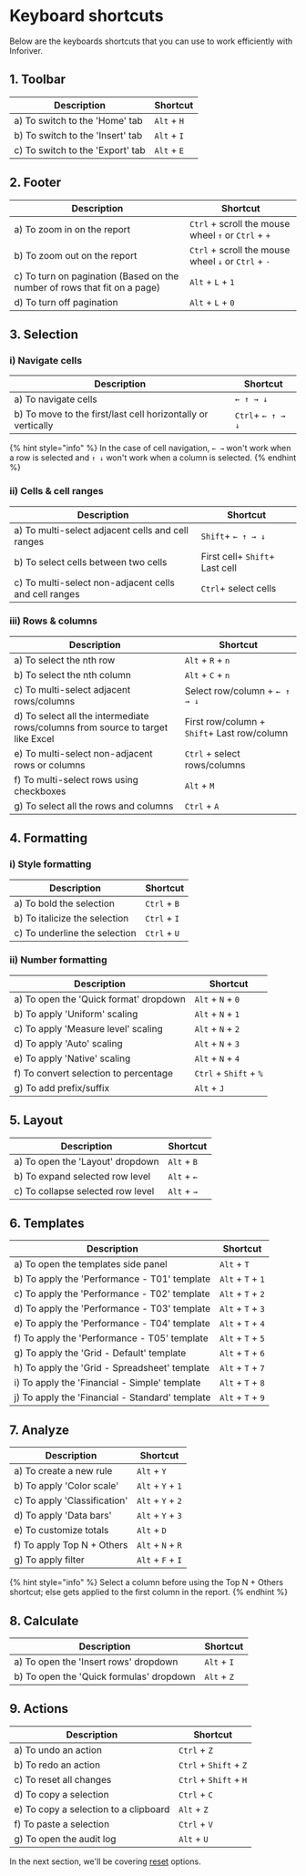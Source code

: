 # Keyboard shortcuts

Below are the keyboards shortcuts that you can use to work efficiently with Inforiver.

## 1. Toolbar

| Description                       | Shortcut     |
| --------------------------------- | ------------ |
| a) To switch to the 'Home' tab    | `Alt` + `H`  |
| b) To switch to the 'Insert' tab  | `Alt` + `I`  |
| c) To switch to the 'Export' tab  | `Alt` + `E`  |

## 2. Footer

| Description                                                               | Shortcut                                             |
| ------------------------------------------------------------------------- | ---------------------------------------------------- |
| a) To zoom in on the report                                               | `Ctrl` + scroll the mouse wheel `↑` or `Ctrl` + `+`  |
| b) To zoom out on the report                                              | `Ctrl` + scroll the mouse wheel `↓` or `Ctrl` + `-`  |
| c) To turn on pagination (Based on the number of rows that fit on a page) |  `Alt` + `L` + `1`                                   |
| d) To turn off pagination                                                 | `Alt` + `L` + `0`                                    |

## 3. Selection

### i) Navigate cells

| Description                                                  | Shortcut            |
| ------------------------------------------------------------ | ------------------- |
| a) To navigate cells                                         | `← ↑ → ↓`           |
| b) To move to the first/last cell horizontally or vertically |  `Ctrl`+ `← ↑ → ↓`  |

{% hint style="info" %}
In the case of cell navigation, `← →` won't work when a row is selected and `↑ ↓` won't work when a column is selected.&#x20;
{% endhint %}

### ii) Cells & cell ranges

| Description                                           | Shortcut                       |
| ----------------------------------------------------- | ------------------------------ |
| a) To multi-select adjacent cells and cell ranges     | `Shift`+ `← ↑ → ↓`             |
| b) To select cells between two cells                  | First cell+ `Shift`+ Last cell |
| c) To multi-select non-adjacent cells and cell ranges | `Ctrl`+ select cells           |

### iii) Rows & columns

| Description                                                                     | Shortcut                                    |
| ------------------------------------------------------------------------------- | ------------------------------------------- |
| a) To select the nth row                                                        | `Alt` + `R` + `n`                           |
| b) To select the nth column                                                     | `Alt` + `C` + `n`                           |
| c) To multi-select adjacent rows/columns                                        | Select row/column + `← ↑ → ↓`               |
| d) To select all the intermediate rows/columns from source to target like Excel | First row/column + `Shift`+ Last row/column |
| e) To multi-select non-adjacent rows or columns                                 | `Ctrl` + select rows/columns                |
| f) To multi-select rows using checkboxes                                        |  `Alt` + `M`                                |
| g) To select all the rows and columns                                           | `Ctrl` + `A`                                |

## 4. Formatting

### i) Style formatting

| Description                   | Shortcut     |
| ----------------------------- | ------------ |
| a) To bold the selection      | `Ctrl` + `B` |
| b) To italicize the selection | `Ctrl` + `I` |
| c) To underline the selection | `Ctrl` + `U` |

### ii) Number formatting

| Description                            | Shortcut               |
| -------------------------------------- | ---------------------- |
| a) To open the 'Quick format' dropdown | `Alt` + `N` + `0`      |
| b) To apply 'Uniform' scaling          | `Alt` + `N` + `1`      |
| c) To apply 'Measure level' scaling    | `Alt` + `N` + `2`      |
| d) To apply 'Auto' scaling             | `Alt` + `N` + `3`      |
| e) To apply 'Native' scaling           | `Alt` + `N` + `4`      |
| f) To convert selection to percentage  | `Ctrl` + `Shift` + `%` |
| g) To add prefix/suffix                | `Alt` + `J`            |

## 5. Layout

| Description                       | Shortcut     |
| --------------------------------- | ------------ |
| a) To open the 'Layout' dropdown  | `Alt` + `B`  |
| b) To expand selected row level   | `Alt` + `←`  |
| c) To collapse selected row level | `Alt` + `→`  |

## 6. Templates

| Description                                     | Shortcut          |
| ----------------------------------------------- | ----------------- |
| a) To open the templates side panel             | `Alt` + `T`       |
| b) To apply the 'Performance - T01' template    | `Alt` + `T` + `1` |
| c) To apply the 'Performance - T02' template    | `Alt` + `T` + `2` |
| d) To apply the 'Performance - T03' template    | `Alt` + `T` + `3` |
| e) To apply the 'Performance - T04' template    | `Alt` + `T` + `4` |
| f) To apply the 'Performance - T05' template    | `Alt` + `T` + `5` |
| g) To apply the 'Grid - Default' template       | `Alt` + `T` + `6` |
| h) To apply the 'Grid - Spreadsheet' template   | `Alt` + `T` + `7` |
| i) To apply the 'Financial - Simple' template   | `Alt` + `T` + `8` |
| j) To apply the 'Financial - Standard' template | `Alt` + `T` + `9` |

## 7. Analyze

| Description                  | Shortcut            |
| ---------------------------- | ------------------- |
| a) To create a new rule      | `Alt` + `Y`         |
| b) To apply 'Color scale'    | `Alt` + `Y` + `1`   |
| c) To apply 'Classification' | `Alt` + `Y` + `2`   |
| d) To apply 'Data bars'      | `Alt` + `Y` + `3`   |
| e) To customize totals       | `Alt` + `D`         |
| f) To apply Top N + Others   | `Alt` + `N` + `R`   |
| g) To apply filter           |  `Alt` + `F` + `I`  |

{% hint style="info" %}
Select a column before using the Top N + Others shortcut; else gets applied to the first column in the report.
{% endhint %}

## 8. Calculate

| Description                              | Shortcut    |
| ---------------------------------------- | ----------- |
| a) To open the 'Insert rows' dropdown    | `Alt` + `I` |
| b) To open the 'Quick formulas' dropdown | `Alt` + `Z` |

## 9. Actions

| Description                           | Shortcut                |
| ------------------------------------- | ----------------------- |
| a) To undo an action                  | `Ctrl` + `Z`            |
| b) To redo an action                  | `Ctrl` + `Shift` + `Z`  |
| c) To reset all changes               | `Ctrl` + `Shift` + `H`  |
| d) To copy a selection                | `Ctrl` + `C`            |
| e) To copy a selection to a clipboard | `Alt` + `Z`             |
| f) To paste a selection               | `Ctrl` + `V`            |
| g) To open the audit log              | `Alt` + `U`             |

In the next section, we'll be covering [reset](reset.md) options.
